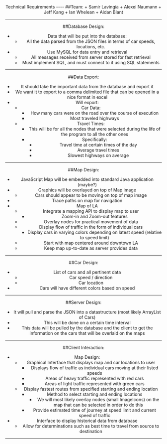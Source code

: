  <center><color = red>Technical Requirements
----
##Team:
+ Samir Lavingia
+ Alexei Naumann
+ Jeff Kang
+ Ian Whelean
+ Aidan Blant

----
##Database Design:
+ Data that will be put into the database:
	+ All the data parsed from the JSON files in terms of car speeds, locations, etc.
+ Use MySQL for data entry and retrieval
	+ All messages received from server stored for fast retrieval
	+ Must implement SQL, and must connect to it using SQL statements

----
##Data Export:
+ It should take the important data from the database and export it
+ We want it to export to a comma delimited file that can be opened in a nice format in excel
+ Will export: 
	+ Car Data:
		+ How many cars were on the road over the course of execution
		+ Most traveled highways
	+ Travel Times:
		+ This will be for all the nodes that were selected during the life of the program to all the other ones
		+ Specifically:
			+ Travel time at certain times of the day
		  	+ Average travel times
  			+ Slowest highways on average
----

##Map Design:
+ JavaScript Map will be embedded into standard Java application (maybe?)
+ Graphics will be overlayed on top of Map image
	+ Cars should appear to be moving on top of map image
+ Trace paths on map for navigation
+ Map of LA
	+ Integrate a mapping API to display map to user
		+ Zoom-in and Zoom-out features
	+ Overlay nodes for practical movement of data
	+ Display flow of traffic in the form of individual cars
		+ Display cars in varying colors depending on latest speed (relative to speed limit)
	+ Start with map centered around downtown LA
	+ Keep map up-to-date as server provides data 
----

##Car Design:
+ List of cars and all pertinent data
	+ Car speed / direction
	+ Car location
+ Cars will have different colors based on speed

----

##Server Design:
+ It will pull and parse the JSON into a datastructure (most likely ArrayList of Cars)
+ This will be done on a certain time interval
+ This data will be pulled by the database and the client to get the information on the cars that will be overlaid on the maps

----

##Client Interaction:
+ Map Design:
	+ Graphical Interface that displays map and car locations to user
		+ Displays flow of traffic as individual cars moving at their listed speeds
		+ Areas of heavy traffic represented with red cars
		+ Areas of light traffic represented with green cars
	+ Display fastest routes from specified starting and ending location
		+ Method to select starting and ending locations
			+ We will most likely overlay nodes (small ImageIcons) on the map that can be selected in order to do this
		+ Provide estimated time of journey at speed limit and current speed of traffic
+ Interface to display historical data from database
	+ Allow for determinations such as best time to travel from source to destination 

----
